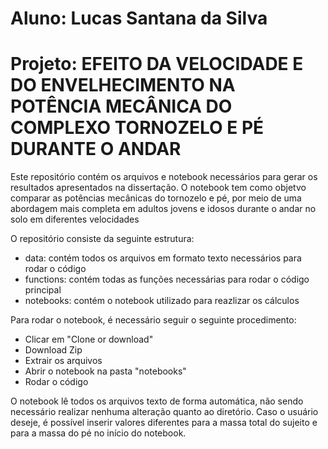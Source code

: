 # Aluno: Lucas Santana da Silva
# Projeto: EFEITO DA VELOCIDADE E DO ENVELHECIMENTO NA POTÊNCIA MECÂNICA DO COMPLEXO TORNOZELO E PÉ DURANTE O ANDAR

Este repositório contém os arquivos e notebook necessários para gerar os resultados apresentados na dissertação.
O notebook tem como objetvo comparar as potências mecânicas do tornozelo e pé, por meio de uma abordagem mais completa em adultos jovens e idosos durante o andar no solo em diferentes velocidades

O repositório consiste da seguinte estrutura:
 - data: contém todos os arquivos em formato texto necessários para rodar o código
 - functions: contém todas as funções necessárias para rodar o código principal
 - notebooks: contém o notebook utilizado para reazlizar os cálculos

 
 Para rodar o notebook, é necessário seguir o seguinte procedimento:
 - Clicar em "Clone or download"
 - Download Zip
 - Extrair os arquivos
 - Abrir o notebook na pasta "notebooks"
 - Rodar o código
 
 O notebook lê todos os arquivos texto de forma automática, não sendo necessário realizar nenhuma alteração quanto ao diretório. Caso o usuário deseje, é possível inserir valores diferentes para a massa total do sujeito e para a massa do pé no início do notebook.
